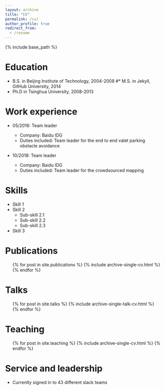 ```yaml
---
layout: archive
title: "CV"
permalink: /cv/
author_profile: true
redirect_from:
  - /resume
---
```


{% include base_path %}

Education
======
* B.S. in Beijing Institute of Technology, 2004-2008
#* M.S. in Jekyll, GitHub University, 2014
* Ph.D in Tsinghua University, 2008-2013

Work experience
======
* 05/2016: Team leader
  * Company: Baidu IDG
  * Duties included: Team leader for the end to end valet parking obstacle avoidance

* 10/2018: Team leader
  * Company: Baidu IDG
  * Duties included: Team leader for the crowdsourced mapping
  
Skills
======
* Skill 1
* Skill 2
  * Sub-skill 2.1
  * Sub-skill 2.2
  * Sub-skill 2.3
* Skill 3

Publications
======
  <ul>{% for post in site.publications %}
    {% include archive-single-cv.html %}
  {% endfor %}</ul>
  
Talks
======
  <ul>{% for post in site.talks %}
    {% include archive-single-talk-cv.html %}
  {% endfor %}</ul>
  
Teaching
======
  <ul>{% for post in site.teaching %}
    {% include archive-single-cv.html %}
  {% endfor %}</ul>
  
Service and leadership
======
* Currently signed in to 43 different slack teams
